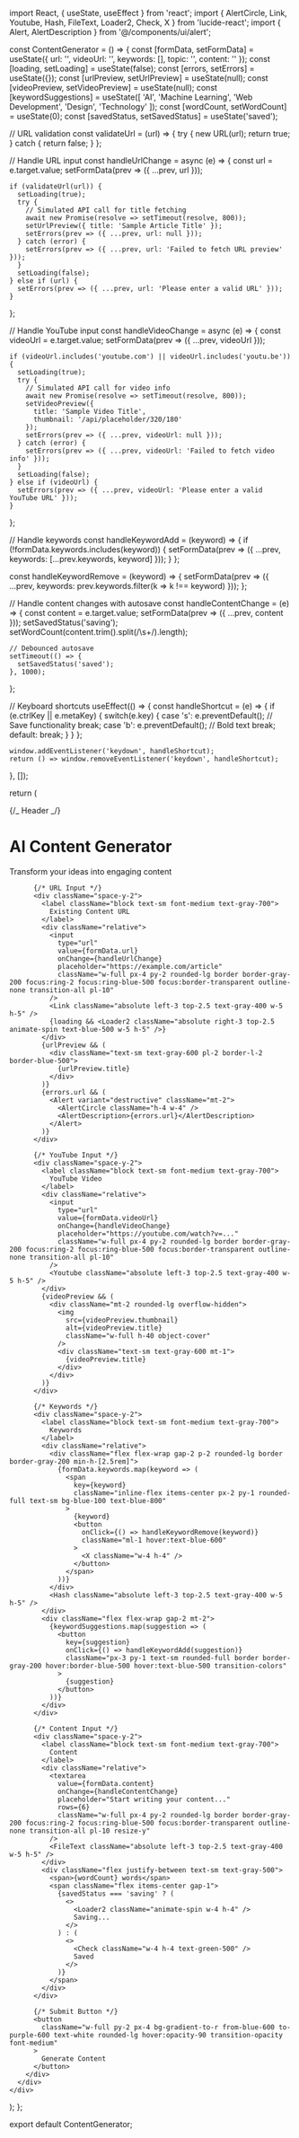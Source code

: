 import React, { useState, useEffect } from 'react';
import {
AlertCircle,
Link,
Youtube,
Hash,
FileText,
Loader2,
Check,
X
} from 'lucide-react';
import {
Alert,
AlertDescription
} from '@/components/ui/alert';

const ContentGenerator = () => {
const [formData, setFormData] = useState({
url: '',
videoUrl: '',
keywords: [],
topic: '',
content: ''
});
const [loading, setLoading] = useState(false);
const [errors, setErrors] = useState({});
const [urlPreview, setUrlPreview] = useState(null);
const [videoPreview, setVideoPreview] = useState(null);
const [keywordSuggestions] = useState([
'AI', 'Machine Learning', 'Web Development', 'Design', 'Technology'
]);
const [wordCount, setWordCount] = useState(0);
const [savedStatus, setSavedStatus] = useState('saved');

// URL validation
const validateUrl = (url) => {
try {
new URL(url);
return true;
} catch {
return false;
}
};

// Handle URL input
const handleUrlChange = async (e) => {
const url = e.target.value;
setFormData(prev => ({ ...prev, url }));

    if (validateUrl(url)) {
      setLoading(true);
      try {
        // Simulated API call for title fetching
        await new Promise(resolve => setTimeout(resolve, 800));
        setUrlPreview({ title: 'Sample Article Title' });
        setErrors(prev => ({ ...prev, url: null }));
      } catch (error) {
        setErrors(prev => ({ ...prev, url: 'Failed to fetch URL preview' }));
      }
      setLoading(false);
    } else if (url) {
      setErrors(prev => ({ ...prev, url: 'Please enter a valid URL' }));
    }

};

// Handle YouTube input
const handleVideoChange = async (e) => {
const videoUrl = e.target.value;
setFormData(prev => ({ ...prev, videoUrl }));

    if (videoUrl.includes('youtube.com') || videoUrl.includes('youtu.be')) {
      setLoading(true);
      try {
        // Simulated API call for video info
        await new Promise(resolve => setTimeout(resolve, 800));
        setVideoPreview({
          title: 'Sample Video Title',
          thumbnail: '/api/placeholder/320/180'
        });
        setErrors(prev => ({ ...prev, videoUrl: null }));
      } catch (error) {
        setErrors(prev => ({ ...prev, videoUrl: 'Failed to fetch video info' }));
      }
      setLoading(false);
    } else if (videoUrl) {
      setErrors(prev => ({ ...prev, videoUrl: 'Please enter a valid YouTube URL' }));
    }

};

// Handle keywords
const handleKeywordAdd = (keyword) => {
if (!formData.keywords.includes(keyword)) {
setFormData(prev => ({
...prev,
keywords: [...prev.keywords, keyword]
}));
}
};

const handleKeywordRemove = (keyword) => {
setFormData(prev => ({
...prev,
keywords: prev.keywords.filter(k => k !== keyword)
}));
};

// Handle content changes with autosave
const handleContentChange = (e) => {
const content = e.target.value;
setFormData(prev => ({ ...prev, content }));
setSavedStatus('saving');
setWordCount(content.trim().split(/\s+/).length);

    // Debounced autosave
    setTimeout(() => {
      setSavedStatus('saved');
    }, 1000);

};

// Keyboard shortcuts
useEffect(() => {
const handleShortcut = (e) => {
if (e.ctrlKey || e.metaKey) {
switch(e.key) {
case 's':
e.preventDefault();
// Save functionality
break;
case 'b':
e.preventDefault();
// Bold text
break;
default:
break;
}
}
};

    window.addEventListener('keydown', handleShortcut);
    return () => window.removeEventListener('keydown', handleShortcut);

}, []);

return (
<div className="min-h-screen bg-gradient-to-br from-blue-50 to-purple-50 p-4 md:p-8">
<div className="max-w-4xl mx-auto">
<div className="backdrop-blur-lg bg-white/80 rounded-2xl shadow-xl p-6 md:p-8 space-y-8">
{/_ Header _/}
<div className="space-y-2">
<h1 className="text-3xl font-bold bg-gradient-to-r from-blue-600 to-purple-600 bg-clip-text text-transparent">
AI Content Generator
</h1>
<p className="text-gray-600">
Transform your ideas into engaging content
</p>
</div>

          {/* URL Input */}
          <div className="space-y-2">
            <label className="block text-sm font-medium text-gray-700">
              Existing Content URL
            </label>
            <div className="relative">
              <input
                type="url"
                value={formData.url}
                onChange={handleUrlChange}
                placeholder="https://example.com/article"
                className="w-full px-4 py-2 rounded-lg border border-gray-200 focus:ring-2 focus:ring-blue-500 focus:border-transparent outline-none transition-all pl-10"
              />
              <Link className="absolute left-3 top-2.5 text-gray-400 w-5 h-5" />
              {loading && <Loader2 className="absolute right-3 top-2.5 animate-spin text-blue-500 w-5 h-5" />}
            </div>
            {urlPreview && (
              <div className="text-sm text-gray-600 pl-2 border-l-2 border-blue-500">
                {urlPreview.title}
              </div>
            )}
            {errors.url && (
              <Alert variant="destructive" className="mt-2">
                <AlertCircle className="h-4 w-4" />
                <AlertDescription>{errors.url}</AlertDescription>
              </Alert>
            )}
          </div>

          {/* YouTube Input */}
          <div className="space-y-2">
            <label className="block text-sm font-medium text-gray-700">
              YouTube Video
            </label>
            <div className="relative">
              <input
                type="url"
                value={formData.videoUrl}
                onChange={handleVideoChange}
                placeholder="https://youtube.com/watch?v=..."
                className="w-full px-4 py-2 rounded-lg border border-gray-200 focus:ring-2 focus:ring-blue-500 focus:border-transparent outline-none transition-all pl-10"
              />
              <Youtube className="absolute left-3 top-2.5 text-gray-400 w-5 h-5" />
            </div>
            {videoPreview && (
              <div className="mt-2 rounded-lg overflow-hidden">
                <img
                  src={videoPreview.thumbnail}
                  alt={videoPreview.title}
                  className="w-full h-40 object-cover"
                />
                <div className="text-sm text-gray-600 mt-1">
                  {videoPreview.title}
                </div>
              </div>
            )}
          </div>

          {/* Keywords */}
          <div className="space-y-2">
            <label className="block text-sm font-medium text-gray-700">
              Keywords
            </label>
            <div className="relative">
              <div className="flex flex-wrap gap-2 p-2 rounded-lg border border-gray-200 min-h-[2.5rem]">
                {formData.keywords.map(keyword => (
                  <span
                    key={keyword}
                    className="inline-flex items-center px-2 py-1 rounded-full text-sm bg-blue-100 text-blue-800"
                  >
                    {keyword}
                    <button
                      onClick={() => handleKeywordRemove(keyword)}
                      className="ml-1 hover:text-blue-600"
                    >
                      <X className="w-4 h-4" />
                    </button>
                  </span>
                ))}
              </div>
              <Hash className="absolute left-3 top-2.5 text-gray-400 w-5 h-5" />
            </div>
            <div className="flex flex-wrap gap-2 mt-2">
              {keywordSuggestions.map(suggestion => (
                <button
                  key={suggestion}
                  onClick={() => handleKeywordAdd(suggestion)}
                  className="px-3 py-1 text-sm rounded-full border border-gray-200 hover:border-blue-500 hover:text-blue-500 transition-colors"
                >
                  {suggestion}
                </button>
              ))}
            </div>
          </div>

          {/* Content Input */}
          <div className="space-y-2">
            <label className="block text-sm font-medium text-gray-700">
              Content
            </label>
            <div className="relative">
              <textarea
                value={formData.content}
                onChange={handleContentChange}
                placeholder="Start writing your content..."
                rows={6}
                className="w-full px-4 py-2 rounded-lg border border-gray-200 focus:ring-2 focus:ring-blue-500 focus:border-transparent outline-none transition-all pl-10 resize-y"
              />
              <FileText className="absolute left-3 top-2.5 text-gray-400 w-5 h-5" />
            </div>
            <div className="flex justify-between text-sm text-gray-500">
              <span>{wordCount} words</span>
              <span className="flex items-center gap-1">
                {savedStatus === 'saving' ? (
                  <>
                    <Loader2 className="animate-spin w-4 h-4" />
                    Saving...
                  </>
                ) : (
                  <>
                    <Check className="w-4 h-4 text-green-500" />
                    Saved
                  </>
                )}
              </span>
            </div>
          </div>

          {/* Submit Button */}
          <button
            className="w-full py-2 px-4 bg-gradient-to-r from-blue-600 to-purple-600 text-white rounded-lg hover:opacity-90 transition-opacity font-medium"
          >
            Generate Content
          </button>
        </div>
      </div>
    </div>

);
};

export default ContentGenerator;
